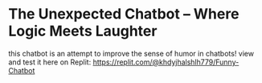 # The Unexpected Chatbot – Where Logic Meets Laughter
this chatbot is an attempt to improve the sense of humor in chatbots!
view and test it here on Replit: https://replit.com/@khdyjhalshlh779/Funny-Chatbot 

